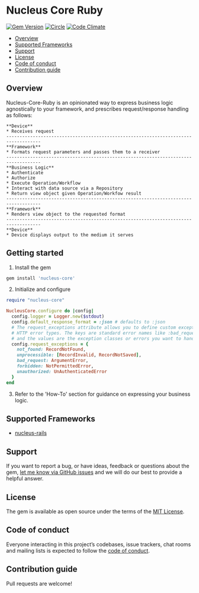 # Nucleus Core Ruby

[![Gem Version](https://badge.fury.io/rb/nucleus-core.svg)](https://rubygems.org/gems/nucleus-core)
[![Circle](https://circleci.com/gh/dodgerogers/nucleus-core-ruby/tree/main.svg?style=shield)](https://app.circleci.com/pipelines/github/dodgerogers/nucleus-core-ruby?branch=main)
[![Code Climate](https://codeclimate.com/github/dodgerogers/nucleus-core/badges/gpa.svg)](https://codeclimate.com/github/dodgerogers/nucleus-core)

- [Overview](#overview)
- [Supported Frameworks](#supported-frameworks)
- [Support](#support)
- [License](#license)
- [Code of conduct](#code-of-conduct)
- [Contribution guide](#contribution-guide)

## Overview

Nucleus-Core-Ruby is an opinionated way to express business logic agnostically to your framework, and prescribes request/response handling as follows:

```
**Device**
* Receives request
-----------------------------------------------------------------------------------
**Framework**
* Formats request parameters and passes them to a receiver
-----------------------------------------------------------------------------------
**Business Logic**
* Authenticate
* Authorize
* Execute Operation/Workflow
* Interact with data source via a Repository
* Return view object given Operation/Workfow result
-----------------------------------------------------------------------------------
**Framework**
* Renders view object to the requested format
-----------------------------------------------------------------------------------
**Device**
* Device displays output to the medium it serves
```

## Getting started

1. Install the gem

```ruby
gem install 'nucleus-core'
```

2. Initialize and configure

```ruby
require "nucleus-core"

NucleusCore.configure do |config|
  config.logger = Logger.new($stdout)
  config.default_response_format = :json # defaults to :json
  # The request_exceptions attribute allows you to define custom exception handling for different
  # HTTP error types. The keys are standard error names like :bad_request, :unauthorized, and :not_found,
  # and the values are the exception classes or errors you want to handle for each case.
  config.request_exceptions = {
    not_found: RecordNotFound,
    unprocessible: [RecordInvalid, RecordNotSaved],
    bad_request: ArgumentError,
    forbidden: NotPermittedError,
    unauthorized: UnAuthenticatedError
  }
end
```

3. Refer to the 'How-To' section for guidance on expressing your business logic.

## Supported Frameworks

- [nucleus-rails](https://rubygems.org/gems/nucleus-rails)

## Support

If you want to report a bug, or have ideas, feedback or questions about the gem, [let me know via GitHub issues](https://github.com/dodgerogers/nucleus_core/issues/new) and we will do our best to provide a helpful answer.

## License

The gem is available as open source under the terms of the [MIT License](LICENSE.txt).

## Code of conduct

Everyone interacting in this project’s codebases, issue trackers, chat rooms and mailing lists is expected to follow the [code of conduct](CODE_OF_CONDUCT.md).

## Contribution guide

Pull requests are welcome!
